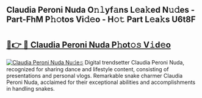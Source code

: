 ## Claudia Peroni Nuda O𝚗𝚕yf𝚊ns L𝚎a𝚔ed N𝚞𝚍es - Part-FhM P𝚑𝚘tos Vi𝚍𝚎o - H𝚘𝚝 Part L𝚎a𝚔s U6t8F

# <h2><a href="http://kf823a.oniu.top/?m=Claudia+Peroni+Nuda">🔗👉 🔴 Claudia Peroni Nuda P𝚑ot𝚘𝚜 V𝚒d𝚎o</a></h2>

[![Claudia Peroni Nuda Nu𝚍e𝚜](https://i.imgur.com/0qMVB7G.gif)](http://kf823a.oniu.top/?m=Claudia+Peroni+Nuda)
Digital trendsetter Claudia Peroni Nuda, recognized for sharing dance and lifestyle content, consisting of presentations and personal vlogs. Remarkable snake charmer Claudia Peroni Nuda, acclaimed for their exceptional abilities and accomplishments in handling snakes.  
